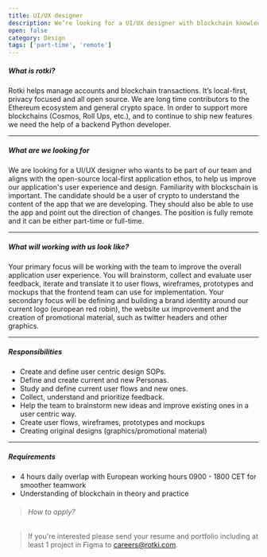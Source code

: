 ```yaml
---
title: UI/UX designer
description: We’re looking for a UI/UX designer with blockchain knowledge.
open: false
category: Design
tags: ['part-time', 'remote']
---
```


##### What is rotki?

Rotki helps manage accounts and blockchain transactions. It’s local-first,
privacy focused and all open source. We are long time contributors to the
Ethereum ecosystem and general crypto space. In order to support more
blockchains (Cosmos, Roll Ups, etc.), and to continue to ship new features
we need the help of a backend Python developer.

---

##### What are we looking for

We are looking for a UI/UX designer who wants to be part of our team and
aligns with the open-source local-first application ethos, to help us improve
our application's user experience and design. Familiarity with blockschain is
important. The candidate should be a user of crypto to understand the content
of the app that we are developing. They should also be able to use the app
and point out the direction of changes.
The position is fully remote and it can be either part-time or full-time.

---

##### What will working with us look like?

Your primary focus will be working with the team to improve the overall
application user experience. You will brainstorm, collect and evaluate
user feedback, iterate and translate it to user flows, wireframes,
prototypes and mockups that the frontend team can use for implementation.
Your secondary focus will be defining and building a brand identity around
our current logo (european red robin), the website ux improvement and the
creation of promotional material, such as twitter headers and other graphics.

---

##### Responsibilities

- Create and define user centric design SOPs.
- Define and create current and new Personas.
- Study and define current user flows and new ones.
- Collect, understand and prioritize feedback.
- Help the team to brainstorm new ideas and improve existing ones in a user centric way.
- Create user flows, wireframes, prototypes and mockups
- Creating original designs (graphics/promotional material)

---

##### Requirements

- 4 hours daily overlap with European working hours 0900 - 1800 CET for smoother teamwork
- Understanding of blockchain in theory and practice

> ###### How to apply?

> If you're interested please send your resume and portfolio including at least 1 project in Figma to careers@rotki.com.
